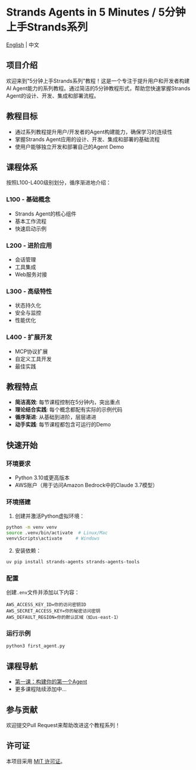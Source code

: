 # Strands Agents in 5 Minutes / 5分钟上手Strands系列

[English](README_EN.md) | 中文

## 项目介绍
欢迎来到"5分钟上手Strands系列"教程！这是一个专注于提升用户和开发者构建AI Agent能力的系列教程。通过简洁的5分钟教程形式，帮助您快速掌握Strands Agent的设计、开发、集成和部署流程。

## 教程目标
- 通过系列教程提升用户/开发者的Agent构建能力，确保学习的连续性
- 掌握Strands Agent应用的设计、开发、集成和部署的基础流程
- 使用户能够独立开发和部署自己的Agent Demo

## 课程体系
按照L100-L400级别划分，循序渐进地介绍：

### L100 - 基础概念
- Strands Agent的核心组件
- 基本工作流程
- 快速启动示例

### L200 - 进阶应用
- 会话管理
- 工具集成
- Web服务对接

### L300 - 高级特性
- 状态持久化
- 安全与监控
- 性能优化

### L400 - 扩展开发
- MCP协议扩展
- 自定义工具开发
- 最佳实践

## 教程特点
- **简洁高效**: 每节课程控制在5分钟内，突出重点
- **理论结合实践**: 每个概念都配有实际的示例代码
- **循序渐进**: 从基础到进阶，层层递进
- **动手实践**: 每节课程都包含可运行的Demo

## 快速开始

### 环境要求
- Python 3.10或更高版本
- AWS账户（用于访问Amazon Bedrock中的Claude 3.7模型）

### 环境搭建
1. 创建并激活Python虚拟环境：
```bash
python -m venv venv
source .venv/bin/activate  # Linux/Mac
venv\Scripts\activate     # Windows
```

2. 安装依赖：
```bash
uv pip install strands-agents strands-agents-tools
```

### 配置
创建`.env`文件并添加以下内容：
```
AWS_ACCESS_KEY_ID=你的访问密钥ID
AWS_SECRET_ACCESS_KEY=你的秘密访问密钥
AWS_DEFAULT_REGION=你的默认区域（如us-east-1）
```

### 运行示例
```bash
python3 first_agent.py
```

## 课程导航
- [第一课：构建你的第一个Agent](01_first_agent/first_agent.md)
- 更多课程陆续添加中...

## 参与贡献
欢迎提交Pull Request来帮助改进这个教程系列！

## 许可证
本项目采用 [MIT 许可证](LICENSE)。
